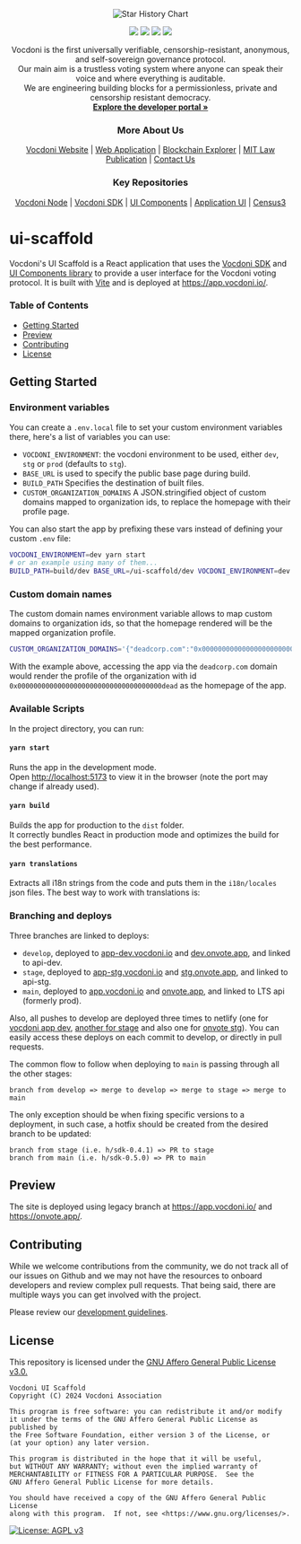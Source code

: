<p align="center" width="100%">
    <picture>
      <source media="(prefers-color-scheme: dark)" srcset="https://developer.vocdoni.io/img/vocdoni_logotype_full_blank.svg" />
      <source media="(prefers-color-scheme: light)" srcset="https://developer.vocdoni.io/img/vocdoni_logotype_full_white.svg" />
      <img alt="Star History Chart" src="https://developer.vocdoni.io/img/vocdoni_logotype_full_white.svg" />
  </picture>
</p>

<p align="center" width="100%">
    <a href="https://github.com/vocdoni/ui-scaffold/commits/main/"><img src="https://img.shields.io/github/commit-activity/m/vocdoni/ui-scaffold" /></a>
    <a href="https://github.com/vocdoni/ui-scaffold/issues"><img src="https://img.shields.io/github/issues/vocdoni/ui-scaffold" /></a>
    <a href="https://discord.gg/xFTh8Np2ga"><img src="https://img.shields.io/badge/discord-join%20chat-blue.svg" /></a>
    <a href="https://twitter.com/vocdoni"><img src="https://img.shields.io/twitter/follow/vocdoni.svg?style=social&label=Follow" /></a>
</p>

  <div align="center">
    Vocdoni is the first universally verifiable, censorship-resistant, anonymous, and self-sovereign governance protocol. <br />
    Our main aim is a trustless voting system where anyone can speak their voice and where everything is auditable. <br />
    We are engineering building blocks for a permissionless, private and censorship resistant democracy.
    <br />
    <a href="https://developer.vocdoni.io/"><strong>Explore the developer portal »</strong></a>
    <br />
    <h3>More About Us</h3>
    <a href="https://vocdoni.io">Vocdoni Website</a>
    |
    <a href="https://vocdoni.app">Web Application</a>
    |
    <a href="https://explorer.vote/">Blockchain Explorer</a>
    |
    <a href="https://law.mit.edu/pub/remotevotingintheageofcryptography/release/1">MIT Law Publication</a>
    |
    <a href="https://chat.vocdoni.io">Contact Us</a>
    <br />
    <h3>Key Repositories</h3>
    <a href="https://github.com/vocdoni/vocdoni-node">Vocdoni Node</a>
    |
    <a href="https://github.com/vocdoni/vocdoni-sdk/">Vocdoni SDK</a>
    |
    <a href="https://github.com/vocdoni/ui-components">UI Components</a>
    |
    <a href="https://github.com/vocdoni/ui-scaffold">Application UI</a>
    |
    <a href="https://github.com/vocdoni/census3">Census3</a>
  </div>

# ui-scaffold

Vocdoni's UI Scaffold is a React application that uses the [Vocdoni SDK](https://developer.vocdoni.io/sdk) and [UI Components library](https://developer.vocdoni.io/ui-components) to provide a user interface for the Vocdoni voting protocol.
It is built with [Vite](https://vitejs.dev/guide/) and is deployed at https://app.vocdoni.io/.

### Table of Contents
- [Getting Started](#getting-started)
- [Preview](#preview)
- [Contributing](#contributing)
- [License](#license)


## Getting Started

### Environment variables

You can create a `.env.local` file to set your custom environment variables
there, here's a list of variables you can use:

- `VOCDONI_ENVIRONMENT`: the vocdoni environment to be used, either
  `dev`, `stg` or `prod` (defaults to `stg`).
- `BASE_URL` is used to specify the public base page during build.
- `BUILD_PATH` Specifies the destination of built files.
- `CUSTOM_ORGANIZATION_DOMAINS` A JSON.stringified object of custom domains mapped to organization ids, to
  replace the homepage with their profile page.

You can also start the app by prefixing these vars instead of defining your
custom `.env` file:

```bash
VOCDONI_ENVIRONMENT=dev yarn start
# or an example using many of them...
BUILD_PATH=build/dev BASE_URL=/ui-scaffold/dev VOCDONI_ENVIRONMENT=dev yarn build
```

### Custom domain names

The custom domain names environment variable allows to map custom domains to organization ids, so that the homepage
rendered will be the mapped organization profile.

~~~bash
CUSTOM_ORGANIZATION_DOMAINS='{"deadcorp.com":"0x000000000000000000000000000000000000dead"}' yarn build
~~~

With the example above, accessing the app via the `deadcorp.com` domain would render the profile of the organization
with id `0x000000000000000000000000000000000000dead` as the homepage of the app.

### Available Scripts

In the project directory, you can run:

#### `yarn start`

Runs the app in the development mode.<br /> Open
[http://localhost:5173](http://localhost:5173) to view it in the browser (note
the port may change if already used).

#### `yarn build`

Builds the app for production to the `dist` folder.<br /> It correctly bundles
React in production mode and optimizes the build for the best performance.

#### `yarn translations`

Extracts all i18n strings from the code and puts them in the `i18n/locales` json
files. The best way to work with translations is:

### Branching and deploys

Three branches are linked to deploys:

- `develop`, deployed to [app-dev.vocdoni.io] and [dev.onvote.app], and linked to api-dev.
- `stage`, deployed to [app-stg.vocdoni.io] and [stg.onvote.app], and linked to api-stg.
- `main`, deployed to [app.vocdoni.io] and [onvote.app], and linked to LTS api (formerly prod).

Also, all pushes to develop are deployed three times to netlify (one for [vocdoni app dev][netlify dev],
[another for stage][netlify stg] and also one for [onvote stg][netlify onvote stg]). You can easily access these deploys
on each commit to develop, or directly in pull requests.

The common flow to follow when deploying to `main` is passing through all the
other stages:

    branch from develop => merge to develop => merge to stage => merge to main

The only exception should be when fixing specific versions to a deployment, in
such case, a hotfix should be created from the desired branch to be updated:

    branch from stage (i.e. h/sdk-0.4.1) => PR to stage
    branch from main (i.e. h/sdk-0.5.0) => PR to main


## Preview

The site is deployed using legacy branch at https://app.vocdoni.io/ and https://onvote.app/.

## Contributing

While we welcome contributions from the community, we do not track all of our issues on Github and we may not have the resources to onboard developers and review complex pull requests. That being said, there are multiple ways you can get involved with the project.

Please review our [development guidelines](https://developer.vocdoni.io/development-guidelines).

## License

This repository is licensed under the [GNU Affero General Public License v3.0.](./LICENSE)


    Vocdoni UI Scaffold
    Copyright (C) 2024 Vocdoni Association

    This program is free software: you can redistribute it and/or modify
    it under the terms of the GNU Affero General Public License as published by
    the Free Software Foundation, either version 3 of the License, or
    (at your option) any later version.

    This program is distributed in the hope that it will be useful,
    but WITHOUT ANY WARRANTY; without even the implied warranty of
    MERCHANTABILITY or FITNESS FOR A PARTICULAR PURPOSE.  See the
    GNU Affero General Public License for more details.

    You should have received a copy of the GNU Affero General Public License
    along with this program.  If not, see <https://www.gnu.org/licenses/>.

[![License: AGPL v3](https://img.shields.io/badge/License-AGPL%20v3-blue.svg)](https://www.gnu.org/licenses/agpl-3.0)



[app-dev.vocdoni.io]: https://app-dev.vocdoni.io
[app-stg.vocdoni.io]: https://app-stg.vocdoni.io
[app.vocdoni.io]: https://app.vocdoni.io
[dev.onvote.app]: https://dev.onvote.app
[stg.onvote.app]: https://stg.onvote.app
[onvote.app]: https://onvote.app
[netlify dev]: https://vocdoni-app-dev.netlify.app/
[netlify stg]: https://vocdoni-app-stg.netlify.app/
[netlify onvote stg]: https://onvote-stg.netlify.app/

[vocdoni logo]: https://docs.vocdoni.io/Logotype.svg
[commit activity badge]: https://img.shields.io/github/commit-activity/m/vocdoni/ui-scaffold
[discord badge]: https://img.shields.io/badge/discord-join%20chat-blue.svg
[github issues badge]: https://img.shields.io/github/issues/vocdoni/ui-scaffold
[twitter badge]: https://img.shields.io/twitter/follow/vocdoni?style=social&label=Follow

[discord invite]: https://discord.gg/xFTh8Np2ga
[twitter follow]: https://twitter.com/intent/user?screen_name=vocdoni
[github issues]: https://github.com/vocdoni/ui-scaffold/issues
[github commits]: https://github.com/vocdoni/ui-scaffold/commits/main

[SDK]: https://developer.vocdoni.io/sdk
[related react packages]: https://github.com/vocdoni/ui-components#vocdonis-ui-components
